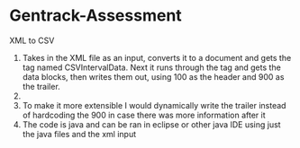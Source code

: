# Gentrack-Assessment
 XML to CSV

1. Takes in the XML file as an input, converts it to a document and gets the tag named CSVIntervalData. Next it runs through the tag and gets the data blocks, then writes them out, using 100 as the header and 900 as the trailer.
2. 
3. To make it more extensible I would dynamically write the trailer instead of hardcoding the 900 in case there was more information after it
4. The code is java and can be ran in eclipse or other java IDE using just the java files and the xml input
